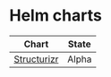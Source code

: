 # Helm charts

| Chart                                         | State |
|-----------------------------------------------|-------|
| [Structurizr](./charts/structurizr/README.md) | Alpha |
